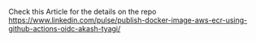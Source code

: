 Check this Article for the details on the repo
https://www.linkedin.com/pulse/publish-docker-image-aws-ecr-using-github-actions-oidc-akash-tyagi/
